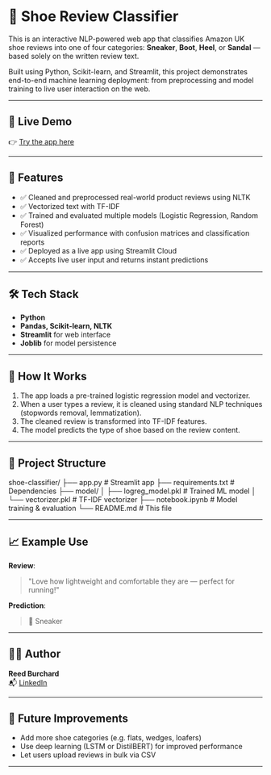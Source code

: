 # 👟 Shoe Review Classifier

This is an interactive NLP-powered web app that classifies Amazon UK shoe reviews into one of four categories: **Sneaker**, **Boot**, **Heel**, or **Sandal** — based solely on the written review text.

Built using Python, Scikit-learn, and Streamlit, this project demonstrates end-to-end machine learning deployment: from preprocessing and model training to live user interaction on the web.

---

## 🚀 Live Demo

👉 [Try the app here](https://shoe-classifier-mlseccdztpvhmqnrr9mtvf.streamlit.app)  

---

## 📌 Features

- ✅ Cleaned and preprocessed real-world product reviews using NLTK
- ✅ Vectorized text with TF-IDF
- ✅ Trained and evaluated multiple models (Logistic Regression, Random Forest)
- ✅ Visualized performance with confusion matrices and classification reports
- ✅ Deployed as a live app using Streamlit Cloud
- ✅ Accepts live user input and returns instant predictions

---

## 🛠️ Tech Stack

- **Python**
- **Pandas, Scikit-learn, NLTK**
- **Streamlit** for web interface
- **Joblib** for model persistence

---

## 🧠 How It Works

1. The app loads a pre-trained logistic regression model and vectorizer.
2. When a user types a review, it is cleaned using standard NLP techniques (stopwords removal, lemmatization).
3. The cleaned review is transformed into TF-IDF features.
4. The model predicts the type of shoe based on the review content.

---

## 📂 Project Structure

shoe-classifier/
├── app.py # Streamlit app
├── requirements.txt # Dependencies
├── model/
│ ├── logreg_model.pkl # Trained ML model
│ └── vectorizer.pkl # TF-IDF vectorizer
├── notebook.ipynb # Model training & evaluation
└── README.md # This file

---

## 📈 Example Use

**Review**:  
> "Love how lightweight and comfortable they are — perfect for running!"

**Prediction**:  
> 🧠 Sneaker

---

## 🙋‍♂️ Author

**Reed Burchard**  
📬 [LinkedIn](https://www.linkedin.com/in/reed-burchard/)  

---

## 🧪 Future Improvements

- Add more shoe categories (e.g. flats, wedges, loafers)
- Use deep learning (LSTM or DistilBERT) for improved performance
- Let users upload reviews in bulk via CSV

---